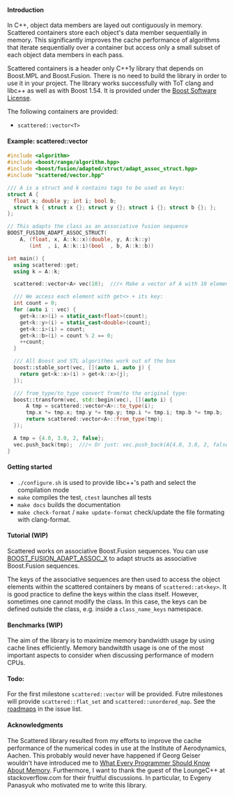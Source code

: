 #### Introduction

In C++, object data members are layed out contiguously in memory. Scattered
containers store each object's data member sequentially in memory. This
significantly improves the cache performance of algorithms that iterate
sequentially over a container but access only a small subset of each object
data members in each pass.

Scattered containers is a header only C++1y library that depends on Boost.MPL
and Boost.Fusion. There is no need to build the library in order to use it in
your project. The library works successfully with ToT clang and libc++ as well
as with Boost 1.54. It is provided under the [Boost Software
License](http://www.boost.org/LICENSE_1_0.txt).

The following containers are provided:

- `scattered::vector<T>`

#### Example: scattered::vector<T>

```c++
#include <algorithm>
#include <boost/range/algorithm.hpp>
#include <boost/fusion/adapted/struct/adapt_assoc_struct.hpp>
#include "scattered/vector.hpp"

/// A is a struct and k contains tags to be used as keys:
struct A {
  float x; double y; int i; bool b;
  struct k { struct x {}; struct y {}; struct i {}; struct b {}; };
};

// This adapts the class as an associative fusion sequence
BOOST_FUSION_ADAPT_ASSOC_STRUCT(
    A, (float, x, A::k::x)(double, y, A::k::y)
       (int  , i, A::k::i)(bool  , b, A::k::b))

int main() {
  using scattered::get;
  using k = A::k;

  scattered::vector<A> vec(10);  ///< Make a vector of A with 10 elements

  /// We access each element with get<> + its key:
  int count = 0;
  for (auto i : vec) {
    get<k::x>(i) = static_cast<float>(count);
    get<k::y>(i) = static_cast<double>(count);
    get<k::i>(i) = count;
    get<k::b>(i) = count % 2 == 0;
    ++count;
  }

  /// All Boost and STL algorithms work out of the box
  boost::stable_sort(vec, [](auto i, auto j) {
    return get<k::x>(i) > get<k::x>(j);
  });

  /// from_type/to_type convert from/to the original type:
  boost::transform(vec, std::begin(vec), [](auto i) {
      A tmp = scattered::vector<A>::to_type(i);
      tmp.x *= tmp.x; tmp.y *= tmp.y; tmp.i *= tmp.i; tmp.b *= tmp.b;
      return scattered::vector<A>::from_type(tmp);
  });

  A tmp = {4.0, 3.0, 2, false};
  vec.push_back(tmp);  ///< Or just: vec.push_back(A{4.0, 3.0, 2, false});
}
```

#### Getting started
 - `./configure.sh` is used to provide libc++'s path and select the compilation
 mode
 - `make` compiles the test, `ctest` launches all tests
 - `make docs` builds the documentation
 - `make check-format` / `make update-format` check/update the file formating
    with clang-format.

#### Tutorial (WIP)

Scattered works on associative Boost.Fusion sequences. You can use
[BOOST_FUSION_ADAPT_ASSOC_X](http://www.boost.org/doc/libs/1_55_0/libs/fusion/doc/html/fusion/adapted.html)
to adapt structs as associative Boost.Fusion sequences.

The keys of the associative sequences are then used to access the object
elements within the scattered containers by means of `scattered::at<key>`.
It is good practice to define the keys within the class itself. However,
sometimes one cannot modify the class. In this case, the keys can be defined
outside the class, e.g. inside a `class_name_keys` namespace.

#### Benchmarks (WIP)

The aim of the library is to maximize memory bandwidth usage by using cache
lines efficiently. Memory bandwitdth usage is one of the most important aspects
to consider when discussing performance of modern CPUs.

#### Todo:

For the first milestone `scattered::vector` will be provided. Futre milestones
will provide `scattered::flat_set` and `scattered::unordered_map`. See the
[roadmaps](https://github.com/gnzlbg/scattered/issues) in the issue list.

#### Acknowledgments

The Scattered library resulted from my efforts to improve the cache performance
of the numerical codes in use at the Institute of Aerodynamics, Aachen. This
probably would never have happened if Georg Geiser wouldn't have introduced me
to [What Every Programmer Should Know About
Memory](http://people.freebsd.org/~lstewart/articles/cpumemory.pdf). Furthermore,
I want to thank the guest of the LoungeC++ at stackoverflow.com for their
fruitful discussions. In particular, to Evgeny Panasyuk who motivated me to
write this library.
